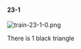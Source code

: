 #### 23-1
![train-23-1-0.png](https://github.com/lil-lab/nlvr/raw/master/nlvr/train/images/76/train-23-1-0.png "train-23-1-0.png")

There is 1 black triangle